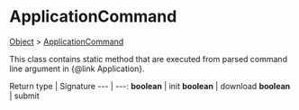 # ApplicationCommand

[Object]() > [ApplicationCommand](nullfr/faylixe/googlecodejam/client/application/ApplicationCommand.md)

<p>This class contains static method that are
 executed from parsed command line argument in
 {@link Application}.</p>

Return type | Signature
--- | ---:
**boolean** | init
**boolean** | download
**boolean** | submit
